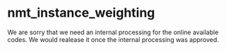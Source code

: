 # nmt_instance_weighting
We are sorry that we need an internal processing for the online available codes.
We would realease it once the internal processing was approved.
